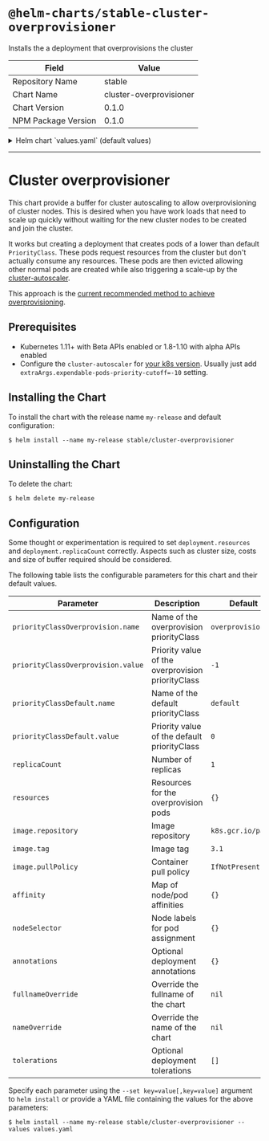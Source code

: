 # `@helm-charts/stable-cluster-overprovisioner`

Installs the a deployment that overprovisions the cluster

| Field               | Value                   |
| ------------------- | ----------------------- |
| Repository Name     | stable                  |
| Chart Name          | cluster-overprovisioner |
| Chart Version       | 0.1.0                   |
| NPM Package Version | 0.1.0                   |

<details>

<summary>Helm chart `values.yaml` (default values)</summary>

```yaml
priorityClassOverprovision:
  name: overprovisioning
  value: -1

priorityClassDefault:
  name: default
  value: 0

replicaCount: 1

resources: {}

image:
  repository: k8s.gcr.io/pause
  tag: 3.1
  pullPolicy: IfNotPresent

nameOverride: ''

fullnameOverride: ''

nodeSelector: {}

tolerations: []

affinity: {}
```

</details>

---

# Cluster overprovisioner

This chart provide a buffer for cluster autoscaling to allow overprovisioning of cluster nodes. This is desired when you have work loads that need to scale up quickly without waiting for the new cluster nodes to be created and join the cluster.

It works but creating a deployment that creates pods of a lower than default `PriorityClass`. These pods request resources from the cluster but don't actually consume any resources. These pods are then evicted allowing other normal pods are created while also triggering a scale-up by the [cluster-autoscaler](https://github.com/kubernetes/autoscaler/blob/master/cluster-autoscaler).

This approach is the [current recommended method to achieve overprovisioning](https://github.com/kubernetes/autoscaler/blob/master/cluster-autoscaler/FAQ.md#how-can-i-configure-overprovisioning-with-cluster-autoscaler).

## Prerequisites

- Kubernetes 1.11+ with Beta APIs enabled or 1.8-1.10 with alpha APIs enabled
- Configure the `cluster-autoscaler` for [your k8s version](https://github.com/kubernetes/autoscaler/blob/master/cluster-autoscaler/FAQ.md#how-can-i-configure-overprovisioning-with-cluster-autoscaler). Usually just add `extraArgs.expendable-pods-priority-cutoff=-10` setting.

## Installing the Chart

To install the chart with the release name `my-release` and default configuration:

```shell
$ helm install --name my-release stable/cluster-overprovisioner
```

## Uninstalling the Chart

To delete the chart:

```shell
$ helm delete my-release
```

## Configuration

Some thought or experimentation is required to set `deployment.resources` and `deployment.replicaCount` correctly. Aspects such as cluster size, costs and size of buffer required should be considered.

The following table lists the configurable parameters for this chart and their default values.

| Parameter                          | Description                                       | Default            |
| ---------------------------------- | ------------------------------------------------- | ------------------ |
| `priorityClassOverprovision.name`  | Name of the overprovision priorityClass           | `overprovision`    |
| `priorityClassOverprovision.value` | Priority value of the overprovision priorityClass | `-1`               |
| `priorityClassDefault.name`        | Name of the default priorityClass                 | `default`          |
| `priorityClassDefault.value`       | Priority value of the default priorityClass       | `0`                |
| `replicaCount`                     | Number of replicas                                | `1`                |
| `resources`                        | Resources for the overprovision pods              | `{}`               |
| `image.repository`                 | Image repository                                  | `k8s.gcr.io/pause` |
| `image.tag`                        | Image tag                                         | `3.1`              |
| `image.pullPolicy`                 | Container pull policy                             | `IfNotPresent`     |
| `affinity`                         | Map of node/pod affinities                        | `{}`               |
| `nodeSelector`                     | Node labels for pod assignment                    | `{}`               |
| `annotations`                      | Optional deployment annotations                   | `{}`               |
| `fullnameOverride`                 | Override the fullname of the chart                | `nil`              |
| `nameOverride`                     | Override the name of the chart                    | `nil`              |
| `tolerations`                      | Optional deployment tolerations                   | `[]`               |

Specify each parameter using the `--set key=value[,key=value]` argument to `helm install` or provide a YAML file containing the values for the above parameters:

```shell
$ helm install --name my-release stable/cluster-overprovisioner --values values.yaml
```
